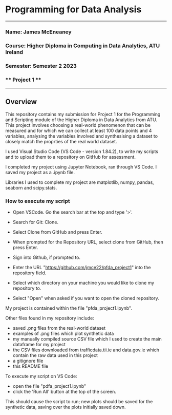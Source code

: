 # Programming for Data Analysis #

---

### **Name: James McEneaney**
### **Course: Higher Diploma in Computing in Data Analytics, ATU Ireland**
### **Semester: Semester 2 2023**
### ** Project 1 **

---

## Overview ##

This repository contains my submission for Project 1 for the Programming and Scripting module of the Higher Diploma in Data Analytics from ATU. This project involves choosing a real-world phenomenon that can be measured and for which we can collect at least 100 data points and 4 variables, analysing the variables involved and synthesising a dataset to closely match the proprties of the real world dataset.

I used Visual Studio Code (VS Code - version 1.84.2), to write my scripts and to upload them to a repository on GitHub for assessment.

I completed my project using Jupyter Notebook, ran through VS Code. I saved my project as a .ipynb file.

Libraries I used to complete my project are matplotlib, numpy, pandas, seaborn and scipy.stats.


### How to execute my script ###

- Open VSCode. Go the search bar at the top and type '>'. 

- Search for Git: Clone.

- Select Clone from GitHub and press Enter.

- When prompted for the Repository URL, select clone from GitHub, then press Enter.

- Sign into Github, if prompted to.

- Enter the URL "https://github.com/jmce22/pfda_project1" into the repository field.

- Select which directory on your machine you would like to clone my repository to.

- Select "Open" when asked if you want to open the cloned repository.


My project is contained within the file "pfda_project1.ipynb". 

Other files found in my repository include:
- saved .png files from the real-world dataset
- examples of .png files which plot synthetic data
- my manually compiled source CSV file which I used to create the main dataframe for my project
- the CSV files downloaded from trafficdata.tii.ie and data.gov.ie which contain the raw data used in this project
- a gitignore file
- this README file

To execute my script on VS Code:
- open the file "pdfa_project1.ipynb" 
- click the 'Run All' button at the top of the screen.

This should cause the script to run; new plots should be saved for the synthetic data, saving over the plots initially saved down.


